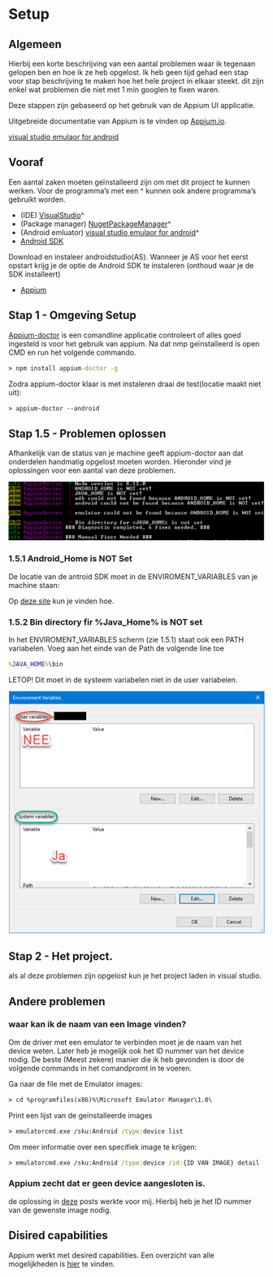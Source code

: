 # Setup

## Algemeen

Hierbij een korte beschrijving van een aantal problemen waar ik tegenaan gelopen ben en hoe ik ze heb opgelost. Ik heb geen tijd gehad een stap voor stap beschrijving te maken hoe het hele project in elkaar steekt. dit zijn enkel wat problemen die niet met 1 min googlen te fixen waren.

Deze stappen zijn gebaseerd op het gebruik van de Appium UI applicatie.

Uitgebreide documentatie van Appium is te vinden op [Appium.io](http://appium.io).

[visual studio emulaor for android](https://visualstudio.microsoft.com/vs/msft-android-emulator/)

## Vooraf

Een aantal zaken moeten geïnstalleerd zijn om met dit project te kunnen werken.
Voor de programma’s met een ^ kunnen ook andere programma’s gebruikt worden.

* (IDE) [VisualStudio](https://visualstudio.microsoft.com/vs/community/)^
* (Package manager) [NugetPackageManager](https://www.npmjs.com/)^
* (Android emluator) [visual studio emulaor for android](https://visualstudio.microsoft.com/vs/msft-android-emulator/)^
* [Android SDK](https://developer.android.com/studio/)

Download en instaleer androidstudio(AS). Wanneer je AS voor het eerst opstart krijg je de optie de Android SDK te instaleren (onthoud waar je de SDK installeert)

* [Appium](https://github.com/appium/appium-desktop/releases)

## Stap 1 - Omgeving Setup

[Appium-doctor]((https://www.npmjs.com/package/appium-doctor)) is een comandline applicatie controleert of alles goed ingesteld is voor het gebruik van appium.
Na dat nmp geïnstalleerd is open CMD en run het volgende commando.

``` cmd
> npm install appium-doctor -g
```

Zodra appium-doctor klaar is met instaleren draai de test(locatie maakt niet uit):

``` cmd
> appium-doctor --android
```

## Stap 1.5 - Problemen oplossen

Afhankelijk van de status van je machine geeft appium-doctor aan dat onderdelen handmatig opgelost moeten worden. Hieronder vind je oplossingen voor een aantal van deze problemen.

![Appium-Doctor Output](Assets/appium-doctor.png)

### 1.5.1 Android_Home is NOT Set

De locatie van de antroid SDK moet in de ENVIROMENT_VARIABLES van je machine staan:

Op [deze site](http://www.automationtestinghub.com/setup-android-environment-variables/) kun je vinden hoe.

### 1.5.2 Bin directory fir %Java_Home% is NOT set

In het ENVIROMENT_VARIABLES scherm (zie 1.5.1) staat ook een PATH variabelen. Voeg aan het einde van de Path de volgende line toe

``` cmd
%JAVA_HOME%\bin
```

LETOP! Dit moet in de systeem variabelen niet in de user variabelen.

![Envoriment Plaatje](Assets/Enviroment.png)

## Stap 2 - Het project.

als al deze problemen zijn opgelost kun je het project laden in visual studio.


## Andere problemen

### waar kan ik de naam van een Image vinden?

Om de driver met een emulator te verbinden moet je de naam van het device weten. Later heb je mogelijk ook het ID nummer van het device nodig. De beste (Meest zekere) manier die ik heb gevonden is door de volgende commands in het comandpromt in te voeren.

Ga naar de file met de Emulator images:

``` cmd
> cd %programfiles(x86)%\Microsoft Emulator Manager\1.0\
```
Print een lijst van de geïnstalleerde images

```cmd
> emulatorcmd.exe /sku:Android /type:device list
```
Om meer informatie over een specifiek image te krijgen:

```cmd
> emulatorcmd.exe /sku:Android /type:device /id:{ID VAN IMAGE} detail
```
### Appium zecht dat er geen device aangesloten is.

de oplossing in [deze](https://github.com/email2vimalraj/appium-stf-example/issues/1) posts werkte voor mij. Hierbij heb je het ID nummer van de gewenste image nodig.


## Disired capabilities

Appium werkt met desired capabilities.
Een overzicht van alle mogelijkheden is [hier](http://appium.io/docs/en/writing-running-appium/caps/) te vinden.
